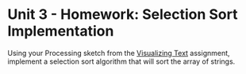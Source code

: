 # Unit 3 - Homework: Selection Sort Implementation

Using your Processing sketch from the [Visualizing Text](https://github.com/blwatkins/Data-Structures-From-A-New-Perspective/blob/master/3_Sorting/homework1.md) assignment, implement a selection sort algorithm that will sort the array of strings.
